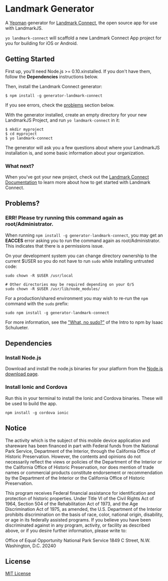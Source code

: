 # Landmark Generator

A [Yeoman](http://yeoman.io) generator for [Landmark Connect](http://getlandmarkproject.com), the open source app for use with LandmarkJS.

`yo landmark-connect` will scaffold a new Landmark Connect App project for you for building for iOS or Android.

## Getting Started

First up, you'll need Node.js >= 0.10.xinstalled. If you don't have them, follow the **Dependencies** instructions below.

Then, install the Landmark Connect generator:

````
$ npm install -g generator-landmark-connect
````

If you see errors, check the [problems](#err-please-try-running-this-command-again-as-rootadministrator) section below.

With the generator installed, create an empty directory for your new LandmarkJS Project, and run `yo landmark-connect` in it:

````
$ mkdir myproject
$ cd myproject
$ yo landmark-connect
````

The generator will ask you a few questions about where your LandmarkJS installation is, and some basic information about your organization.

### What next?

When you've got your new project, check out the [Landmark Connect Documentation](http://getlandmarkproject.com/docs/app) to learn more about how to get started with Landmark Connect.

## Problems?

### ERR! Please try running this command again as root/Administrator.

When running `npm install -g generator-landmark-connect`, you may get an **EACCES** error asking you to run the command again as root/Administrator. This indicates that there is a permissions issue.

On your development system you can change directory ownership to the current $USER so you do not have to run `sudo` while installing untrusted code:

````
sudo chown -R $USER /usr/local

# Other directories may be required depending on your O/S
sudo chown -R $USER /usr/lib/node_modules/
````

For a production/shared environment you may wish to re-run the `npm` command with the `sudo` prefix:

````
sudo npm install -g generator-landmark-connect
````

For more information, see the ["What, no sudo?"](http://foohack.com/2010/08/intro-to-npm/#what_no_sudo) of the Intro to npm by Isaac Schulueter.



## Dependencies

### Install Node.js

Download and install the node.js binaries for your platform from the [Node.js download page](http://nodejs.org/download/).

### Install Ionic and Cordova

Run this in your terminal to install the Ionic and Cordova binaries. These will be used to build the app.

````
npm install -g cordova ionic
````


## Notice

The activity which is the subject of this mobile device application
and shareware has been financed in part with Federal funds from the
National Park Service, Department of the Interior, through the
California Office of Historic Preservation. However, the contents
and opinions do not necessarily reflect the views or policies of the
Department of the Interior or the California Office of Historic
Preservation, nor does mention of trade names or commercial products
constitute endorsement or recommendation by the Department of the
Interior or the California Office of Historic Preservation.
 
This program receives Federal financial assistance for identification
and protection of historic properties. Under Title VI of the Civil
Rights Act of 1964, Section 504 of the Rehabilitation Act of 1973,
and the Age Discrimination Act of 1975, as amended, the U.S.
Department of the Interior prohibits discrimination on the basis of
race, color, national origin, disability, or age in its federally
assisted programs. If you believe you have been discriminated against
in any program, activity, or facility as described above, or if you
desire further information, please write to:

Office of Equal Opportunity
National Park Service
1849 C Street, N.W.
Washington, D.C. 20240


## License

[MIT License](http://en.wikipedia.org/wiki/MIT_License)
